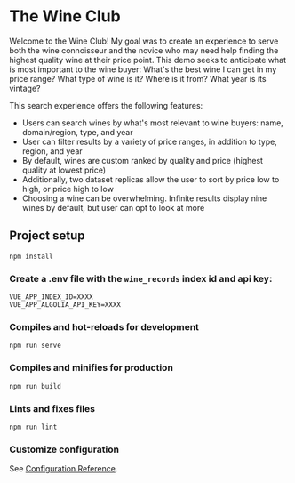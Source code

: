 # The Wine Club

Welcome to the Wine Club! My goal was to create an experience to serve both the wine connoisseur and the novice who may need help finding the highest quality wine at their price point. This demo seeks to anticipate what is most important to the wine buyer: What's the best wine I can get in my price range? What type of wine is it? Where is it from? What year is its vintage? 

This search experience offers the following features: 

- Users can search wines by what's most relevant to wine buyers: name, domain/region, type, and year 
- User can filter results by a variety of price ranges, in addition to type, region, and year 
- By default, wines are custom ranked by quality and price (highest quality at lowest price)
- Additionally, two dataset replicas allow the user to sort by price low to high, or price high to low 
- Choosing a wine can be overwhelming. Infinite results display nine wines by default, but user can opt to look at more

## Project setup
```
npm install
```

### Create a .env file with the `wine_records` index id and api key: 
```
VUE_APP_INDEX_ID=XXXX
VUE_APP_ALGOLIA_API_KEY=XXXX
```

### Compiles and hot-reloads for development
```
npm run serve
```

### Compiles and minifies for production
```
npm run build
```

### Lints and fixes files
```
npm run lint
```

### Customize configuration
See [Configuration Reference](https://cli.vuejs.org/config/).
